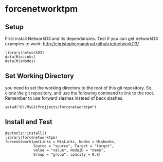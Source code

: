 # forcenetworktpm
## Setup

First install NetworkD3 and its dependancies. Test if you can get networkD3 examples to work: http://christophergandrud.github.io/networkD3/

````
library(networkD3)
data(MisLinks)
data(MisNodes)
````

## Set Working Directory
you need to set the working directory to the root of this git repository. So, clone the git repository, and use the following command to link to the root. Remember to use forward slashes instead of back slashes.
````
setwd("D:/MyGitProjjects/forcenetworktpm")
````

## Install and Test
````
devtools::install()
library(forcenetworktpm)
forcenetworktpm(Links = MisLinks, Nodes = MisNodes,
             Source = "source", Target = "target",
             Value = "value", NodeID = "name",
             Group = "group", opacity = 0.8)
````
